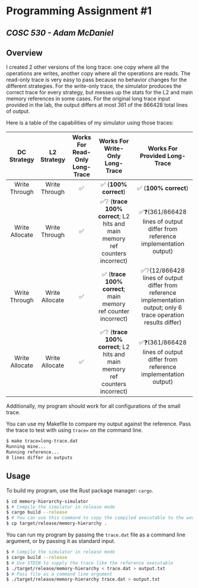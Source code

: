 # Programming Assignment \#1

***COSC 530 - Adam McDaniel***
---

## Overview

I created 2 other versions of the long trace: one copy where all the operations are writes, another copy where all the operations are reads. The read-only trace is very easy to pass because no behavior changes for the different strategies.
For the write-only trace, the simulator produces the correct trace for every strategy, but messes up the stats for the L2 and main memory references in some cases. For the original long trace input provided in the lab, the output differs at most 361 of the 866428 total lines of output.

Here is a table of the capabilities of my simulator using those traces:

|DC Strategy|L2 Strategy|Works For Read-Only Long-Trace|Works For Write-Only Long-Trace|Works For Provided Long-Trace|
|:---------:|:---------:|:----------------------------:|:-----------------------------:|:-----------------------------:|
|Write Through|Write Through|✅|✅ (**100% correct**)|✅ (**100% correct**)|
|Write Allocate|Write Through|✅|✅❔ (**trace 100% correct**; L2 hits and main memory ref counters incorrect)|✅❓(361/866428 lines of output differ from reference implementation output)|
|Write Through|Write Allocate|✅|✅ (**trace 100% correct**; main memory ref counter incorrect)|✅❔(12/866428 lines of output differ from reference implementation output; only 6 trace operation results differ)|
|Write Allocate|Write Allocate|✅|✅❔ (**trace 100% correct**; L2 hits and main memory ref counters incorrect)|✅❓(361/866428 lines of output differ from reference implementation output)|

Additionally, my program should work for all configurations of the small trace.

You can use my Makefile to compare my output against the reference. Pass the trace to test with using `trace=` on the command line.
```bash
$ make trace=long-trace.dat
Running mine...
Running reference...
0 lines differ in outputs
```

## Usage

To build my program, use the Rust package manager: `cargo`.

```bash
$ cd memory-hierarchy-simulator
$ # Compile the simulator in release mode
$ cargo build --release
$ # You can use this command to copy the compiled executable to the working directory, if you want.
$ cp target/release/memory-hierarchy .
```

You can run my program by passing the `trace.dat` file as a command line argument, or by passing it as standard input.

```bash
$ # Compile the simulator in release mode
$ cargo build --release
$ # Use STDIN to supply the trace like the reference executable
$ ./target/release/memory-hierarchy < trace.dat > output.txt
$ # Pass file as a command line argument
$ ./target/release/memory-hierarchy trace.dat > output.txt
```